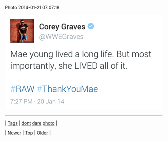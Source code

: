 <!--
title: Photo 2014-01-21 07
date: 2020-06-28T15:27:00.257Z
tags: dont, dare, photo
-->


Photo 2014-01-21 07:07:18

![](74042184816-0.png)

<!--BOTTOM-POST-NAVIGATION-->
---

| [Tags](tags.md) | [dont](tag-dont.md) [dare](tag-dare.md) [photo](tag-photo.md) |

| [Newer](73997016122.md) | [Top](index.md) | [Older](74043440299.md) |